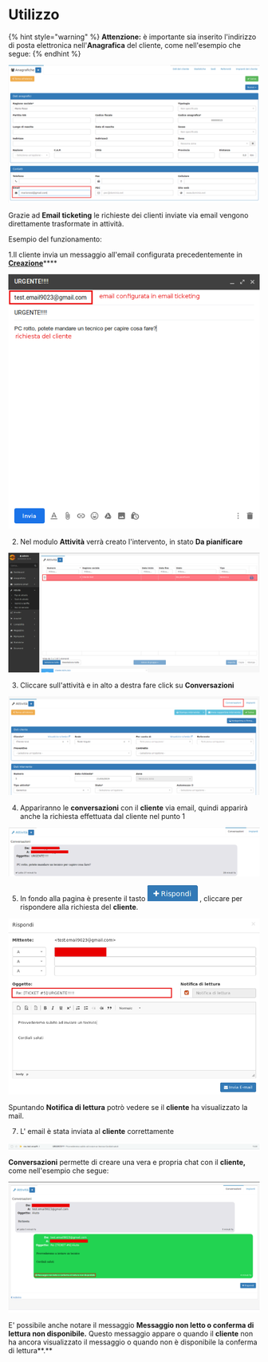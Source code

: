 # Utilizzo

{% hint style="warning" %}
**Attenzione:** è importante sia inserito l'indirizzo di posta elettronica nell'**Anagrafica** del cliente, come nell'esempio che segue:
{% endhint %}

![](../../.gitbook/assets/emailcliente.png)

Grazie ad **Email ticketing** le richieste dei clienti inviate via email vengono direttamente trasformate in attività.

Esempio del funzionamento:

1.Il cliente invia un messaggio all'email configurata precedentemente in [**Creazione**](creazione.md)\*\*\*\*

![](../../.gitbook/assets/cliente0.png)

2. Nel modulo **Attività** verrà creato l'intervento, in stato **Da pianificare** 

![](../../.gitbook/assets/gestionale0.png)

3. Cliccare sull'attività e in alto a destra fare click su **Conversazioni** 

![](../../.gitbook/assets/conversazionigestionale1.png)

4. Appariranno le **conversazioni** con il **cliente** via email, quindi apparirà anche la richiesta effettuata dal cliente nel punto 1

![](../../.gitbook/assets/797979797979797%20%281%29.png)

5. In fondo alla pagina è presente il tasto ![](../../.gitbook/assets/rispondi.png) , cliccare per rispondere alla richiesta del **cliente**.

![](../../.gitbook/assets/14141414141.png)

Spuntando **Notifica di lettura** potrò vedere se il **cliente** ha visualizzato la mail. 

7. L' email è stata inviata al **cliente** correttamente

![](../../.gitbook/assets/invioacliente.png)

**Conversazioni** permette di creare una vera e propria chat con il **cliente,** come nell'esempio che segue:

![](../../.gitbook/assets/chat.png)

E' possibile anche notare il messaggio **Messaggio non letto o conferma di lettura non disponibile.** Questo messaggio appare o quando il **cliente** non ha ancora visualizzato il messaggio o quando non è disponibile la conferma di lettura**.**

